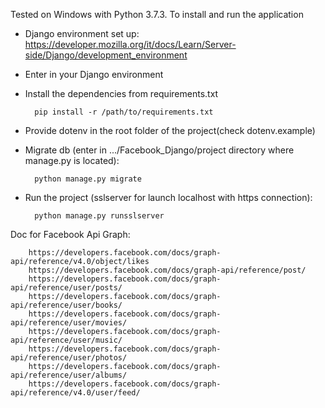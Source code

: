 Tested on Windows with Python 3.7.3. To install and run the application
* Django environment set up:
		https://developer.mozilla.org/it/docs/Learn/Server-side/Django/development_environment

* Enter in your Django environment

* Install the dependencies from requirements.txt

		pip install -r /path/to/requirements.txt

* Provide dotenv in the root folder of the project(check dotenv.example)

* Migrate db (enter in .../Facebook_Django/project directory where manage.py is located):

		python manage.py migrate

* Run the project (sslserver for launch localhost with https connection):
	
		python manage.py runsslserver

Doc for Facebook Api Graph:

		https://developers.facebook.com/docs/graph-api/reference/v4.0/object/likes
		https://developers.facebook.com/docs/graph-api/reference/post/
		https://developers.facebook.com/docs/graph-api/reference/user/posts/
		https://developers.facebook.com/docs/graph-api/reference/user/books/
		https://developers.facebook.com/docs/graph-api/reference/user/movies/
		https://developers.facebook.com/docs/graph-api/reference/user/music/
		https://developers.facebook.com/docs/graph-api/reference/user/photos/
		https://developers.facebook.com/docs/graph-api/reference/user/albums/
		https://developers.facebook.com/docs/graph-api/reference/v4.0/user/feed/